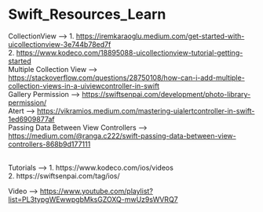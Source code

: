 # Swift_Resources_Learn

CollectionView --> 1. https://iremkaraoglu.medium.com/get-started-with-uicollectionview-3e744b78ed7f    <br />
                   2. https://www.kodeco.com/18895088-uicollectionview-tutorial-getting-started       <br />
Multiple Collection View --> https://stackoverflow.com/questions/28750108/how-can-i-add-multiple-collection-views-in-a-uiviewcontroller-in-swift   <br />
Gallery Permission --> https://swiftsenpai.com/development/photo-library-permission/      <br />
Atert --> https://vikramios.medium.com/mastering-uialertcontroller-in-swift-1ed6909877af      <br /> 
Passing Data Between View Controllers --> https://medium.com/@ranga.c222/swift-passing-data-between-view-controllers-868b9d177111




<br />
Tutorials --> 1. https://www.kodeco.com/ios/videos      <br />
              2. https://swiftsenpai.com/tag/ios/       <br />

Video --> https://www.youtube.com/playlist?list=PL3typgWEwwpgbMksGZOXQ-mwUz9sWVRQ7


